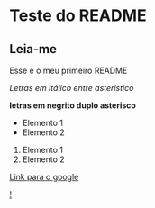 # Teste do README

## Leia-me

Esse é o meu primeiro README

*Letras em itálico entre asteristico*

**letras em negrito duplo asterisco**

- Elemento 1
- Elemento 2

1) Elemento 1
2) Elemento 2

[Link para o google](https://google.com)

[!](https://imgs.search.brave.com/DDQ3P7j7-XyMinyl0KLSgtFMkMxC7BXs88T98TqVq0c/rs:fit:500:0:1:0/g:ce/aHR0cHM6Ly9pbWcu/b2RjZG4uY29tLmJy/L3dwLWNvbnRlbnQv/dXBsb2Fkcy8yMDI1/LzA1L2xvZ290aXBv/LWRvLWdvb2dsZS0x/MDI0eDUxOS5qcGc)
